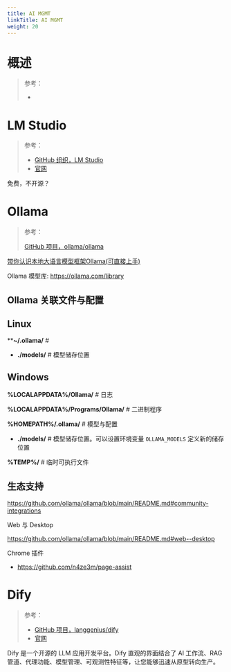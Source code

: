 ```yaml
---
title: AI MGMT
linkTitle: AI MGMT
weight: 20
---
```


# 概述

> 参考：
>
> -

# LM Studio

> 参考：
>
> - [GitHub 组织，LM Studio](https://github.com/lmstudio-ai)
> - [官网](https://lmstudio.ai/)

免费，不开源？

# Ollama

> 参考：
>
> [GitHub 项目，ollama/ollama](https://github.com/ollama/ollama)

[带你认识本地大语言模型框架Ollama(可直接上手)](https://wiki.eryajf.net/pages/97047e/)

Ollama 模型库: https://ollama.com/library

## Ollama 关联文件与配置

## Linux

****~/.ollama/** #

- **./models/** # 模型储存位置

## Windows

**%LOCALAPPDATA%/Ollama/** # 日志

**%LOCALAPPDATA%/Programs/Ollama/** # 二进制程序

**%HOMEPATH%/.ollama/** # 模型与配置

- **./models/** # 模型储存位置。可以设置环境变量 `OLLAMA_MODELS` 定义新的储存位置

**%TEMP%/** # 临时可执行文件

## 生态支持

https://github.com/ollama/ollama/blob/main/README.md#community-integrations

Web 与 Desktop

https://github.com/ollama/ollama/blob/main/README.md#web--desktop

Chrome 插件

- https://github.com/n4ze3m/page-assist

# Dify

> 参考：
>
> - [GitHub 项目，langgenius/dify](https://github.com/langgenius/dify)
> - [官网](https://dify.ai/)

Dify 是一个开源的 LLM 应用开发平台。Dify 直观的界面结合了 AI 工作流、RAG 管道、代理功能、模型管理、可观测性特征等，让您能够迅速从原型转向生产。
